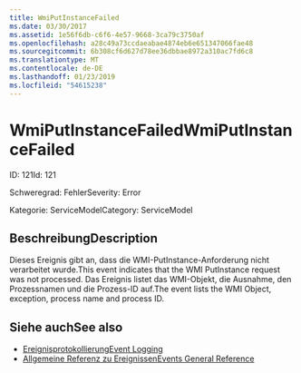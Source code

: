 ```yaml
---
title: WmiPutInstanceFailed
ms.date: 03/30/2017
ms.assetid: 1e56f6db-c6f6-4e57-9668-3ca79c3750af
ms.openlocfilehash: a28c49a73ccdaeabae4874eb6e651347066fae48
ms.sourcegitcommit: 6b308cf6d627d78ee36dbbae8972a310ac7fd6c8
ms.translationtype: MT
ms.contentlocale: de-DE
ms.lasthandoff: 01/23/2019
ms.locfileid: "54615238"
---
```

# <a name="wmiputinstancefailed"></a><span data-ttu-id="a08af-102">WmiPutInstanceFailed</span><span class="sxs-lookup"><span data-stu-id="a08af-102">WmiPutInstanceFailed</span></span>
<span data-ttu-id="a08af-103">ID: 121</span><span class="sxs-lookup"><span data-stu-id="a08af-103">Id: 121</span></span>  
  
 <span data-ttu-id="a08af-104">Schweregrad: Fehler</span><span class="sxs-lookup"><span data-stu-id="a08af-104">Severity: Error</span></span>  
  
 <span data-ttu-id="a08af-105">Kategorie: ServiceModel</span><span class="sxs-lookup"><span data-stu-id="a08af-105">Category: ServiceModel</span></span>  
  
## <a name="description"></a><span data-ttu-id="a08af-106">Beschreibung</span><span class="sxs-lookup"><span data-stu-id="a08af-106">Description</span></span>  
 <span data-ttu-id="a08af-107">Dieses Ereignis gibt an, dass die WMI-PutInstance-Anforderung nicht verarbeitet wurde.</span><span class="sxs-lookup"><span data-stu-id="a08af-107">This event indicates that the WMI PutInstance request was not processed.</span></span> <span data-ttu-id="a08af-108">Das Ereignis listet das WMI-Objekt, die Ausnahme, den Prozessnamen und die Prozess-ID auf.</span><span class="sxs-lookup"><span data-stu-id="a08af-108">The event lists the WMI Object, exception, process name and process ID.</span></span>  
  
## <a name="see-also"></a><span data-ttu-id="a08af-109">Siehe auch</span><span class="sxs-lookup"><span data-stu-id="a08af-109">See also</span></span>
- [<span data-ttu-id="a08af-110">Ereignisprotokollierung</span><span class="sxs-lookup"><span data-stu-id="a08af-110">Event Logging</span></span>](../../../../../docs/framework/wcf/diagnostics/event-logging/index.md)
- [<span data-ttu-id="a08af-111">Allgemeine Referenz zu Ereignissen</span><span class="sxs-lookup"><span data-stu-id="a08af-111">Events General Reference</span></span>](../../../../../docs/framework/wcf/diagnostics/event-logging/events-general-reference.md)
